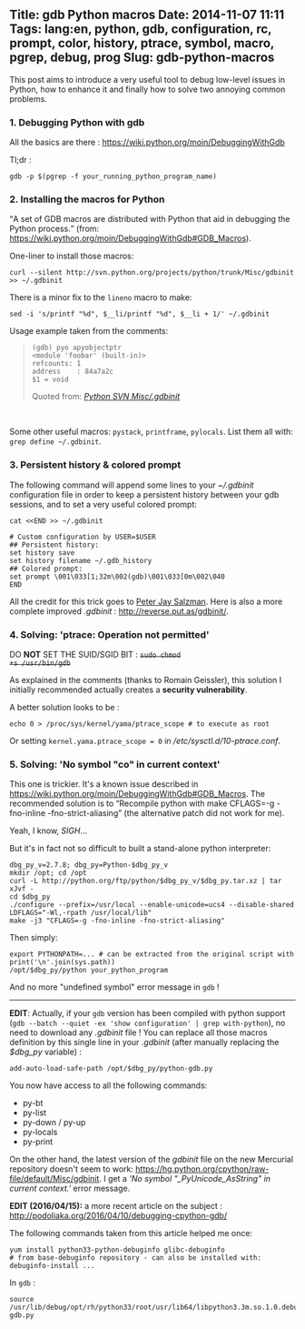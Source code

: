 Title: gdb Python macros
Date: 2014-11-07 11:11
Tags: lang:en, python, gdb, configuration, rc, prompt, color, history, ptrace, symbol, macro, pgrep, debug, prog
Slug: gdb-python-macros
---
This post aims to introduce a very useful tool to debug low-level issues in Python, how to enhance it and finally how to solve two annoying common problems.

### 1. Debugging Python with gdb
All the basics are there : <https://wiki.python.org/moin/DebuggingWithGdb>

Tl;dr :
```
gdb -p $(pgrep -f your_running_python_program_name)
```

### 2. Installing the macros for Python
<q>A set of GDB macros are distributed with Python that aid in debugging the Python process.</q> (from: <https://wiki.python.org/moin/DebuggingWithGdb#GDB_Macros>).

One-liner to install those macros:
```
curl --silent http://svn.python.org/projects/python/trunk/Misc/gdbinit >> ~/.gdbinit
```

There is a minor fix to the `lineno` macro to make:
```
sed -i 's/printf "%d", $__li/printf "%d", $__li + 1/' ~/.gdbinit
```

Usage example taken from the comments:

<blockquote>
<pre><code>(gdb) pyo apyobjectptr
&lt;module 'foobar' (built-in)&gt;
refcounts: 1
address    : 84a7a2c
$1 = void
</code></pre>
Quoted from: <cite><a href="http://svn.python.org/projects/python/trunk/Misc/gdbinit">Python SVN Misc/.gdbinit</a></cite>
</blockquote><br>

Some other useful macros: `pystack`, `printframe`, `pylocals`.
List them all with: `grep define ~/.gdbinit`.

### 3. Persistent history & colored prompt
The following command will append some lines to your _~/.gdbinit_ configuration file in order to keep a persistent history between your gdb sessions, and to set a very useful colored prompt:

```
cat <<END >> ~/.gdbinit

# Custom configuration by USER=$USER
## Persistent history:
set history save
set history filename ~/.gdb_history
## Colored prompt:
set prompt \001\033[1;32m\002(gdb)\001\033[0m\002\040
END
```

All the credit for this trick goes to [Peter Jay Salzman](http://web.archive.org/web/20140831120136/http://dirac.org/linux/gdb/03-Initialization,_Listing,_And_Running.php#the%3Ctt%3E.gdbinit%3C/tt%3Efile).
Here is also a more complete improved _.gdbinit_ : <http://reverse.put.as/gdbinit/>.

### 4. Solving: 'ptrace: Operation not permitted'

DO **NOT** SET THE SUID/SGID BIT :
<del><code>sudo chmod +s /usr/bin/gdb</code></del>

As explained in the comments (thanks to Romain Geissler), this solution I initially recommended actually creates a **security vulnerability**.

A better solution looks to be :
```
echo 0 > /proc/sys/kernel/yama/ptrace_scope # to execute as root
```

Or setting `kernel.yama.ptrace_scope = 0` in _/etc/sysctl.d/10-ptrace.conf_.

### 5. Solving: 'No symbol "co" in current context'
This one is trickier. It's a known issue described in <https://wiki.python.org/moin/DebuggingWithGdb#GDB_Macros>. The recommended solution is to <q>Recompile python with make CFLAGS=-g -fno-inline -fno-strict-aliasing</q> (the alternative patch did not work for me).

Yeah, I know, *SIGH*...

But it's in fact not so difficult to built a stand-alone python interpreter:

```
dbg_py_v=2.7.8; dbg_py=Python-$dbg_py_v
mkdir /opt; cd /opt
curl -L http://python.org/ftp/python/$dbg_py_v/$dbg_py.tar.xz | tar xJvf -
cd $dbg_py
./configure --prefix=/usr/local --enable-unicode=ucs4 --disable-shared LDFLAGS="-Wl,-rpath /usr/local/lib"
make -j3 "CFLAGS=-g -fno-inline -fno-strict-aliasing"
```

Then simply:
```
export PYTHONPATH=... # can be extracted from the original script with print('\n'.join(sys.path))
/opt/$dbg_py/python your_python_program
```

And no more "undefined symbol" error message in `gdb` !

<hr>

**EDIT**: Actually, if your `gdb` version has been compiled with python support (`gdb --batch --quiet -ex 'show configuration' | grep with-python`), no need to download any _.gdbinit_ file !
You can replace all those macros definition by this single line in your _.gdbinit_ (after manually replacing the _$dbg\_py_ variable) :
```
add-auto-load-safe-path /opt/$dbg_py/python-gdb.py
```

You now have access to all the following commands:

* py-bt
* py-list
* py-down / py-up
* py-locals
* py-print

On the other hand, the latest version of the _gdbinit_ file on the new Mercurial repository doesn't seem to work: <https://hg.python.org/cpython/raw-file/default/Misc/gdbinit>.
I get a _'No symbol "\_PyUnicode\_AsString" in current context.'_ error message.

**EDIT (2016/04/15):** a more recent article on the subject : <http://podoliaka.org/2016/04/10/debugging-cpython-gdb/>

The following commands taken from this article helped me once:
```
yum install python33-python-debuginfo glibc-debuginfo
# from base-debuginfo repository - can also be installed with: debuginfo-install ...
```

In `gdb` :
```
source /usr/lib/debug/opt/rh/python33/root/usr/lib64/libpython3.3m.so.1.0.debug-gdb.py
```
